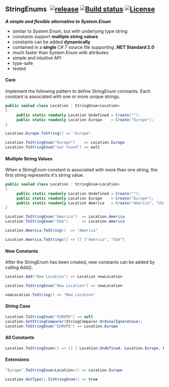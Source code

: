 ## StringEnums&nbsp;&nbsp;[![release](https://img.shields.io/github/release/dshe/StringEnums.svg)](https://github.com/dshe/StringEnums/releases) [![Build status](https://ci.appveyor.com/api/projects/status/a0qowb0k05hih5xm?svg=true)](https://ci.appveyor.com/project/dshe/stringenums) [![License](https://img.shields.io/badge/license-Apache%202.0-7755BB.svg)](https://opensource.org/licenses/Apache-2.0)
***A simple and flexible alternative to System.Enum***
- similar to System.Enum, but with underlying type string
- constants support **multiple string values**
- constants can be added **dynamically**
- contained in a **single** C# 7 source file supporting **.NET Standard 2.0**
- much faster than System.Enum with attributes
- simple and intuitive API
- type-safe
- tested

#### Core
Implement the following pattern to define StringEnum constants. Each constant is associated with one or more unique strings.
```csharp
public sealed class Location : StringEnum<Location>
{
     public static readonly Location Undefined = Create("");
     public static readonly Location Europe    = Create("Europe");
}

Location.Europe.ToString() => "Europe"

Location.ToStringEnum("Europe")    => Location.Europe
Location.ToStringEnum("not found") => null
```
#### Multiple String Values
When a StringEnum constant is associated with more than one string, the first string represents it's string value.
```csharp
public sealed class Location : StringEnum<Location>
{
     public static readonly Location Undefined = Create("");
     public static readonly Location Europe    = Create("Europe");
     public static readonly Location America   = Create("America", "USA");
}

Location.ToStringEnum("America")  => Location.America
Location.ToStringEnum("USA")      => Location.America

Location.America.ToString()  => "America"

Location.America.ToStrings() => [] {"America", "USA"}
```

#### New Constants
After the StringEnum has been created, new constants can be added by calling Add().
```csharp
Location.Add("New Location") => Location newLocation

Location.ToStringEnum("New Location") => newLocation

newLocation.ToString() => "New Location"
```

#### String Case
```csharp
Location.ToStringEnum("EUROPE") => null
Location.SetStringComparer(StringComparer.OrdinalIgnoreCase);
Location.ToStringEnum("EUROPE") => Location.Europe
```
#### All Constants
```csharp
Location.ToStringEnums() => [] { Location.Undefined, Location.Europe, Location.America }
```
#### Extensions
```csharp
"Europe".ToStringEnum<Location>() => Location.Europe

Location.GetType().IsStringEnum() => true
```
